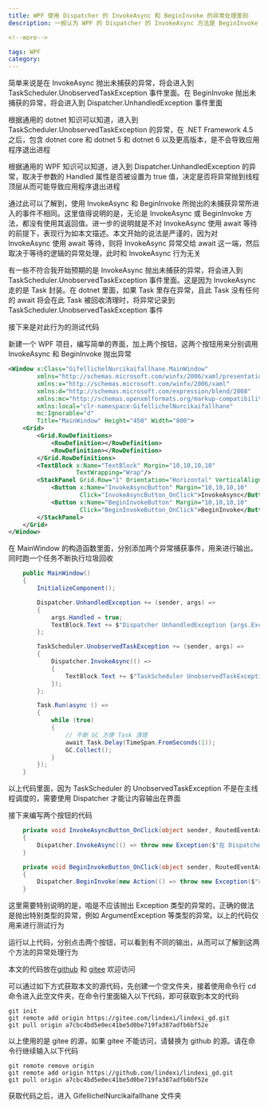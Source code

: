 ```yaml
---
title: WPF 使用 Dispatcher 的 InvokeAsync 和 BeginInvoke 的异常处理差别
description: 一般认为 WPF 的 Dispatcher 的 InvokeAsync 方法是 BeginInvoke 方法的平替方法和升级版，接近在任何情况下都应该在业务层使用 InvokeAsync 方法代替 BeginInvoke 方法。然而在异常的处理上，这两个方法还是有细微的差别的，不能说是坏事，依然可以认为使用 InvokeAsync 方法代替 BeginInvoke 方法是正确的。本文将记录这两个在抛出异常时，进入的统一异常处理事件的差别

<!--more-->

tags: WPF
category: 
---
```


<!-- CreateTime:2023/6/14 16:49:04 -->

<!-- 博客 -->
<!-- 发布 -->

简单来说是在 InvokeAsync 抛出未捕获的异常，将会进入到 TaskScheduler.UnobservedTaskException 事件里面。在 BeginInvoke 抛出未捕获的异常，将会进入到 Dispatcher.UnhandledException 事件里面

根据通用的 dotnet 知识可以知道，进入到 TaskScheduler.UnobservedTaskException 的异常，在 .NET Framework 4.5 之后，包含 dotnet core 和 dotnet 5 和 dotnet 6 以及更高版本，是不会导致应用程序退出进程

根据通用的 WPF 知识可以知道，进入到 Dispatcher.UnhandledException 的异常，取决于参数的 Handled 属性是否被设置为 true 值，决定是否将异常抛到线程顶层从而可能导致应用程序退出进程

通过此可以了解到，使用 InvokeAsync 和 BeginInvoke 所抛出的未捕获异常所进入的事件不相同。这里值得说明的是，无论是 InvokeAsync 或 BeginInvoke 方法，都没有使用其返回值。进一步的说明就是不对 InvokeAsync 使用 await 等待的前提下，表现行为如本文描述。本文开始的说法是严谨的，因为对 InvokeAsync 使用 await 等待，则将 InvokeAsync 异常交给 await 这一端，然后取决于等待的逻辑的异常处理，此时和 InvokeAsync 行为无关

有一些不符合我开始预期的是 InvokeAsync 抛出未捕获的异常，将会进入到 TaskScheduler.UnobservedTaskException 事件里面。这是因为 InvokeAsync 走的是 Task 封装。在 dotnet 里面，如果 Task 里存在异常，且此 Task 没有任何的 await 将会在此 Task 被回收清理时，将异常记录到 TaskScheduler.UnobservedTaskException 事件

接下来是对此行为的测试代码

新建一个 WPF 项目，编写简单的界面，加上两个按钮，这两个按钮用来分别调用 InvokeAsync 和 BeginInvoke 抛出异常

```xml
<Window x:Class="GifellichelNurcikaifallhane.MainWindow"
        xmlns="http://schemas.microsoft.com/winfx/2006/xaml/presentation"
        xmlns:x="http://schemas.microsoft.com/winfx/2006/xaml"
        xmlns:d="http://schemas.microsoft.com/expression/blend/2008"
        xmlns:mc="http://schemas.openxmlformats.org/markup-compatibility/2006"
        xmlns:local="clr-namespace:GifellichelNurcikaifallhane"
        mc:Ignorable="d"
        Title="MainWindow" Height="450" Width="800">
    <Grid>
        <Grid.RowDefinitions>
            <RowDefinition></RowDefinition>
            <RowDefinition></RowDefinition>
        </Grid.RowDefinitions>
        <TextBlock x:Name="TextBlock" Margin="10,10,10,10" 
                   TextWrapping="Wrap"/>
        <StackPanel Grid.Row="1" Orientation="Horizontal" VerticalAlignment="Top">
            <Button x:Name="InvokeAsyncButton" Margin="10,10,10,10"
                    Click="InvokeAsyncButton_OnClick">InvokeAsync</Button>
            <Button x:Name="BeginInvokeButton" Margin="10,10,10,10"
                    Click="BeginInvokeButton_OnClick">BeginInvoke</Button>
        </StackPanel>
    </Grid>
</Window>
```

在 MainWindow 的构造函数里面，分别添加两个异常捕获事件，用来进行输出。同时跑一个任务不断执行垃圾回收

```csharp
    public MainWindow()
    {
        InitializeComponent();

        Dispatcher.UnhandledException += (sender, args) =>
        {
            args.Handled = true;
            TextBlock.Text += $"Dispatcher UnhandledException {args.Exception.Message}\r\n";
        };

        TaskScheduler.UnobservedTaskException += (sender, args) =>
        {
            Dispatcher.InvokeAsync(() =>
            {
                TextBlock.Text += $"TaskScheduler UnobservedTaskException {args.Exception.InnerException!.Message}\r\n";
            });
        };

        Task.Run(async () =>
        {
            while (true)
            {
                // 不断 GC 方便 Task 清理
                await Task.Delay(TimeSpan.FromSeconds(1));
                GC.Collect();
            }
        });
    }
```

以上代码里面，因为 TaskScheduler 的 UnobservedTaskException 不是在主线程调度的，需要使用 Dispatcher 才能让内容输出在界面

接下来编写两个按钮的代码

```csharp
    private void InvokeAsyncButton_OnClick(object sender, RoutedEventArgs e)
    {
        Dispatcher.InvokeAsync(() => throw new Exception($"在 Dispatcher.InvokeAsync 抛出异常"));
    }

    private void BeginInvokeButton_OnClick(object sender, RoutedEventArgs e)
    {
        Dispatcher.BeginInvoke(new Action(() => throw new Exception($"在 Dispatcher.BeginInvoke 抛出异常")));
    }
```

这里需要特别说明的是，咱是不应该抛出 Exception 类型的异常的，正确的做法是抛出特别类型的异常，例如 ArgumentException 等类型的异常。以上的代码仅用来进行测试行为

运行以上代码，分别点击两个按钮，可以看到有不同的输出，从而可以了解到这两个方法的异常处理行为


本文的代码放在[github](https://github.com/lindexi/lindexi_gd/tree/a7cbc4bd5e0ec41be5d0be719fa387adfb6bf52e/GifellichelNurcikaifallhane) 和 [gitee](https://gitee.com/lindexi/lindexi_gd/tree/a7cbc4bd5e0ec41be5d0be719fa387adfb6bf52e/GifellichelNurcikaifallhane) 欢迎访问

可以通过如下方式获取本文的源代码，先创建一个空文件夹，接着使用命令行 cd 命令进入此空文件夹，在命令行里面输入以下代码，即可获取到本文的代码

```
git init
git remote add origin https://gitee.com/lindexi/lindexi_gd.git
git pull origin a7cbc4bd5e0ec41be5d0be719fa387adfb6bf52e
```

以上使用的是 gitee 的源，如果 gitee 不能访问，请替换为 github 的源。请在命令行继续输入以下代码

```
git remote remove origin
git remote add origin https://github.com/lindexi/lindexi_gd.git
git pull origin a7cbc4bd5e0ec41be5d0be719fa387adfb6bf52e
```

获取代码之后，进入 GifellichelNurcikaifallhane 文件夹
